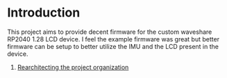 
# Introduction
This project aims to provide decent firmware for the custom waveshare RP2040 1.28 LCD device. 
I feel the example firmware was great but better firmware can be setup to better utilize the 
IMU and the LCD present in the device. 

1. [Rearchitecting the project organization](new_arch.md)
